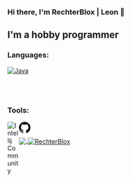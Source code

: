 ### Hi there, I'm RechterBlox | Leon 👋

## I'm a hobby programmer

### Languages:

[![Java](https://img.shields.io/badge/Java-FF002B?style=for-the-badge&logo=Java)](https://oracle.com/java)

<br />
<br />

### Tools:

<img align="left" alt="Intellij Community" width="26px" src="https://resources.jetbrains.com/storage/products/intellij-idea/img/meta/intellij-idea_logo_300x300.png" />
<img align="left" alt="GitHub" width="26px" src="https://raw.githubusercontent.com/github/explore/78df643247d429f6cc873026c0622819ad797942/topics/github/github.png" />

<br />
<br />

<a href="https://github.com/RechterBlox/RechterBlox">
  <!-- Change the `github-readme-stats.anuraghazra1.vercel.app` to `github-readme-stats.vercel.app`  -->
  <img align="center" src="https://github-readme-stats.anuraghazra1.vercel.app/api/top-langs/?username=RechterBlox&theme=radical" />
</a>
<a href="https://github.com/RechterBlox/RechterBlox">
  <img align="center" src="https://github-readme-stats.anuraghazra1.vercel.app/api?username=RechterBlox&show_icons=true&theme=radical&line_height=27" alt="RechterBlox" />
</a>
